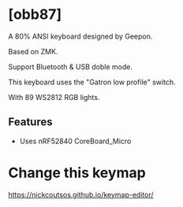 # [obb87]

A 80% ANSI keyboard designed by Geepon.

Based on ZMK.

Support Bluetooth & USB doble mode.

This keyboard uses the "Gatron low profile" switch.

With 89 WS2812 RGB lights.

## Features

- Uses nRF52840 CoreBoard_Micro

# Change this keymap
https://nickcoutsos.github.io/keymap-editor/
